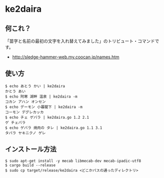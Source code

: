 # ke2daira

## 何これ？

「苗字と名前の最初の文字を入れ替えてみました」のトリビュート・コマンドです。

* http://sledge-hammer-web.my.coocan.jp/names.htm

## 使い方

```
$ echo あとう かい | ke2daira
かとう あい
$ echo 阿寒 湖畔 温泉 | ke2daira -m
コカン アハン オンセン
$ echo デーモン 小暮閣下 | ke2daira -m
コーモン デグレカッカ
$ echo チェ ゲバラ | ke2daira.go 1.2 2.1
ゲ チェバラ
$ echo ゲバラ 焼肉の タレ | ke2daira.go 1.1 3.1
タバラ ヤキニクノ ゲレ
```

## インストール方法

```
$ sudo apt-get install -y mecab libmecab-dev mecab-ipadic-utf8 
$ cargo build --release
$ sudo cp target/release/ke2daira <どこかパスの通ったディレクトリ>
```

